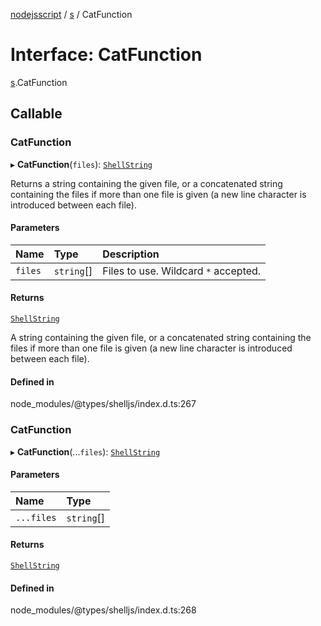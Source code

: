 [nodejsscript](../README.md) / [s](../modules/s.md) / CatFunction

# Interface: CatFunction

[s](../modules/s.md).CatFunction

## Callable

### CatFunction

▸ **CatFunction**(`files`): [`ShellString`](../modules/s.md#shellstring-1)

Returns a string containing the given file, or a concatenated string
containing the files if more than one file is given (a new line character
is introduced between each file).

#### Parameters

| Name | Type | Description |
| :------ | :------ | :------ |
| `files` | `string`[] | Files to use. Wildcard `*` accepted. |

#### Returns

[`ShellString`](../modules/s.md#shellstring-1)

A string containing the given file, or a concatenated string
        containing the files if more than one file is given
        (a new line character is introduced between each file).

#### Defined in

node_modules/@types/shelljs/index.d.ts:267

### CatFunction

▸ **CatFunction**(...`files`): [`ShellString`](../modules/s.md#shellstring-1)

#### Parameters

| Name | Type |
| :------ | :------ |
| `...files` | `string`[] |

#### Returns

[`ShellString`](../modules/s.md#shellstring-1)

#### Defined in

node_modules/@types/shelljs/index.d.ts:268
